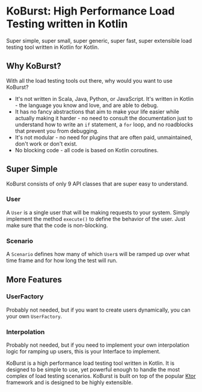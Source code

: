 # KoBurst: High Performance Load Testing written in Kotlin

Super simple, super small, super generic, super fast, super extensible load testing tool written in
Kotlin for Kotlin.

## Why KoBurst?

With all the load testing tools out there, why would you want to use KoBurst?

* It's not written in Scala, Java, Python, or JavaScript. It's written in Kotlin - the language you
  know and love, and are able to debug.
* It has no fancy abstractions that aim to make your life easier while actually making it harder -
  no need to consult the documentation just to understand how to write an `if` statement, a `for`
  loop, and no roadblocks that prevent you from debugging.
* It's not modular - no need for plugins that are often paid, unmaintained, don't work or don't
  exist.
* No blocking code - all code is based on Kotlin coroutines.

## Super Simple

KoBurst consists of only 9 API classes that are super easy to understand.

### User

A `User` is a single user that will be making requests to your system. Simply implement the method
`execute()` to define the behavior of the user. Just make sure that the code is non-blocking.

### Scenario

A `Scenario` defines how many of which `User`s will be ramped up over what time frame and for how
long the test will run.

## More Features

### UserFactory

Probably not needed, but if you want to create users dynamically, you can your own `UserFactory`.

### Interpolation

Probably not needed, but if you need to implement your own interpolation logic for ramping up users,
this is your Interface to implement.

KoBurst is a high performance load testing tool written in Kotlin. It is designed to be simple to
use, yet powerful enough to handle the most complex of load testing scenarios. KoBurst is built on
top of the popular [Ktor](https://ktor.io) framework and is designed to be highly extensible.
